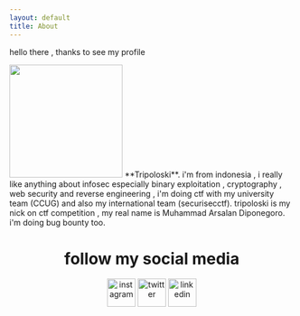 ```yaml
---
layout: default
title: About
---
```


hello there , thanks to see my profile 

<img src="https://avatars2.githubusercontent.com/u/14104177?s=460&v=4" class="right" style="width: 200px" />
**Tripoloski**. i'm from indonesia , i really like anything about infosec especially binary exploitation , cryptography , web security and reverse engineering , i'm doing ctf with my university team (CCUG) and also my international team (securisecctf). tripoloski is my nick on ctf competition , my real name is Muhammad Arsalan Diponegoro. i'm doing bug bounty too.

<center>
	<h1>follow my social media</h1>
	<a href="https://www.instagram.com/arslndp/"><img src="https://upload.wikimedia.org/wikipedia/commons/a/a5/Instagram_icon.png" alt="instagram" style="width: 50px"></a>
	<a href="https://twitter.com/tripoloski_1337"><img src="https://cdn1.iconfinder.com/data/icons/logotypes/32/square-twitter-512.png" alt="twitter" style="width: 50px"></a>
	<a href="https://www.linkedin.com/in/arsalan-diponegoro/"><img src="https://cdn3.iconfinder.com/data/icons/material-design-social-icons/152/Linkedin_icon-512.png" alt="linkedin" style="width: 50px"></a>
</center> 